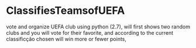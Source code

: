 # ClassifiesTeamsofUEFA
 vote and organize UEFA club using python (2.7),
 will first shows two random clubs and you will vote for their favorite, and according to the current classificção chosen will win more or fewer points,
